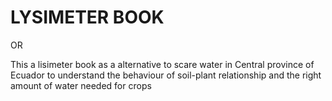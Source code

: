 # LYSIMETER BOOK
OR

This a lisimeter book as a alternative to scare water in Central province of Ecuador to understand the behaviour of soil-plant relationship and the right amount of water needed for crops 

